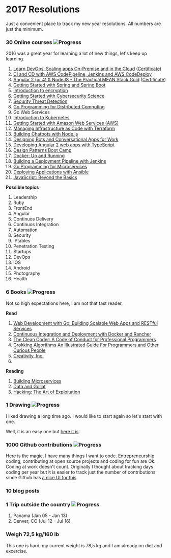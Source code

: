 # 2017 Resolutions
Just a convenient place to track my new year resolutions. All numbers are just the minimum.

### 30 Online courses ![Progress](http://progressed.io/bar/70)
2016 was a great year for learning a lot of new things, let's keep up learning.

1. [Learn DevOps: Scaling apps On-Premise and in the Cloud][course1] ([Certificate][certificate1])
2. [CI and CD with AWS CodePipeline, Jenkins and AWS CodeDeploy][course2]
3. [Angular 2 (or 4) & NodeJS - The Practical MEAN Stack Guid][course3] ([Certificate][certificate2])
4. [Getting Started with Spring and Spring Boot][course4]
5. [Introduction to encryption][course5]
6. [Getting Started with Cybersecurity Science][course6]
7. [Security Threat Detection][course7]
8. [Go Programming for Distributed Computing][course8]
9. Go Web Services
10. [Introduction to Kubernetes][course10]
11. [Getting Started with Amazon Web Services (AWS)][course11]
12. [Managing Infrastructure as Code with Terraform][course12]
13. [Building Chatbots with Node.js][course13]
14. [Designing Bots and Conversational Apps for Work][course14]
15. [Developing Angular 2 web apps with TypeScript][course15]
16. [Design Patterns Boot Camp][course16]
17. [Docker: Up and Running][course17]
18. [Building a Deployment Pipeline with Jenkins][course18]
19. [Go Programming for Microservices][course19]
20. [Deploying Applications with Ansible][course20]
21. [JavaScript: Beyond the Basics][course21]

**Possible topics**

1. Leadership
2. Ruby
3. FrontEnd
4. Angular
5. Continuos Delivery
6. Continuos Integration
7. Automation
8. Security
9. IPtables
10. Penetration Testing
11. Startups
12. DevOps
13. iOS
14. Android
15. Photography
16. Health

### 6 Books ![Progress](http://progressed.io/bar/100)
Not so high expectations here, I am not that fast reader.

**Read**

1. [Web Development with Go: Building Scalable Web Apps and RESTful Services][bookread1]
2. [Continuous Integration and Deployment with Docker and Rancher][bookread2]
3. [The Clean Coder: A Code of Conduct for Professional Programmers][bookread3]
4. [Grokking Algorithms An Illustrated Guide For Programmers and Other Curious People][bookread4]
5. [Creativity, Inc.][bookread5]
6. [][bookread6]

**Reading**

1. [Building Microservices][book1]
2. [Data and Goliat][book2]
3. [Hacking: The Art of Exploitation][book3]

### 1 Drawing ![Progress](http://progressed.io/bar/100)
I liked drawing a long time ago. I would like to start again so let's start with one.

Well, it is an easy one but [here it is][drawing1].

### 1000 Github contributions ![Progress](http://progressed.io/bar/36)
Here is the magic. I have many things I want to code.
Entrepreneurship coding, contributing at open source projects and coding for fun are Ok. Coding at work doesn't count.
Originally I thought about tracking days coding per year but it is easier to track just the number of contributions since Github has [a nice UI for this][githubui].

### 10 blog posts

### 1 Trip outside the country ![Progress](http://progressed.io/bar/100)

1. Panama (Jan 05 - Jan 13)
2. Denver, CO (Jul 12 - Jul 16)

### Weigh 72,5 kg/160 lb
This one is hard, my current weight is 78,5 kg and I am already on diet and excercise.

[certificate1]: http://ude.my/UC-DVEVEW3R
[certificate2]: https://udemy-certificate.s3.amazonaws.com/image/UC-5IEPB8KS.jpg

[course1]: https://www.udemy.com/learn-devops-scaling-apps-on-premise-and-in-the-cloud
[course2]: https://www.udemy.com/ci-and-cd-with-aws-codepipeline-jenkins-and-aws-codedeploy/
[course3]: https://www.udemy.com/angular-2-and-nodejs-the-practical-guide/
[course4]: https://www.safaribooksonline.com/live-training/courses/getting-started-with-spring-and-spring-boot/0636920097730/
[course5]: https://www.safaribooksonline.com/live-training/courses/introduction-to-encryption/0636920132332/
[course6]: https://www.safaribooksonline.com/live-training/courses/getting-started-with-cybersecurity-science/0636920078326/
[course7]: https://www.safaribooksonline.com/live-training/courses/security-threat-detection/0636920124856/
[course8]: https://www.safaribooksonline.com/live-training/courses/go-programming-for-distributed-computing/0636920086246/
[course10]: https://www.safaribooksonline.com/live-training/courses/introduction-to-kubernetes/0636920122340/
[course11]: https://www.safaribooksonline.com/live-training/courses/getting-started-with-amazon-web-services-aws/0636920133315/
[course12]: https://www.safaribooksonline.com/live-training/courses/managing-infrastructure-as-code-with-terraform/0636920103172/
[course13]: https://www.safaribooksonline.com/live-training/courses/building-chatbots-with-node-js/0636920057437/
[course14]: https://www.safaribooksonline.com/live-training/courses/designing-bots-and-conversational-apps-for-work/0636920081296/
[course15]: https://www.safaribooksonline.com/live-training/courses/developing-angular-2-web-apps-with-typescript/0636920068068/
[course16]: https://www.safaribooksonline.com/live-training/courses/design-patterns-boot-camp/0636920074762/
[course17]: https://www.safaribooksonline.com/live-training/courses/docker-up-and-running/0636920062028/
[course18]: https://www.safaribooksonline.com/live-training/courses/building-a-deployment-pipeline-with-jenkins/0636920067641/
[course19]: https://www.safaribooksonline.com/live-training/courses/go-programming-for-microservices/0636920087724/
[course20]: https://www.safaribooksonline.com/live-training/courses/deploying-applications-with-ansible/0636920087311/
[course21]: https://www.safaribooksonline.com/live-training/courses/javascript-beyond-the-basics/0636920084198/

[bookread1]: https://www.amazon.es/Web-Development-Go-Building-Scalable/dp/1484210530
[bookread2]: https://www.goodreads.com/book/show/32293805-continuous-integration-and-deployment-with-docker-and-rancher
[bookread3]: https://www.goodreads.com/book/show/10284614-the-clean-coder
[bookread4]: https://www.goodreads.com/book/show/22847284-grokking-algorithms-an-illustrated-guide-for-programmers-and-other-curio
[bookread5]: https://www.amazon.es/Creativity-Inc-Overcoming-Unseen-Inspiration/dp/0812993012
[bookread6]: https://www.goodreads.com/book/show/154154.Programming_Interviews_Exposed

[book1]: https://www.safaribooksonline.com/library/view/building-microservices/9781491950340
[book2]: https://www.amazon.es/Data-Goliath-Battles-Collect-Control/dp/039335217X
[book3]: https://www.goodreads.com/book/show/20329201-hacking

[drawing1]: https://twitter.com/gepser/status/883189699040464896

[githubui]: https://github.com/gepser?tab=overview&from=2017-12-01&to=2017-12-31
